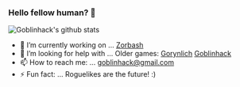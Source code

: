 ### Hello fellow human? 👋

![Goblinhack's github stats](https://github-readme-stats.vercel.app/api?username=goblinhack)

- 🔭 I’m currently working on ...
[Zorbash](https://github.com/goblinhack/zorbash)
- 🤔 I’m looking for help with ...
Older games:
[Gorynlich](https://github.com/goblinhack/gorynlich)
[Goblinhack](https://github.com/goblinhack/goblinhack-game)
- 📫 How to reach me: ...
goblinhack@gmail.com
- ⚡ Fun fact: ...
Roguelikes are the future! :)
